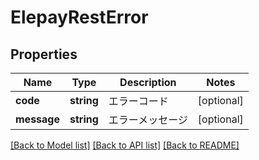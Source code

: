 # ElepayRestError

## Properties
Name | Type | Description | Notes
------------ | ------------- | ------------- | -------------
**code** | **string** | エラーコード | [optional] 
**message** | **string** | エラーメッセージ | [optional] 

[[Back to Model list]](../README.md#documentation-for-models) [[Back to API list]](../README.md#documentation-for-api-endpoints) [[Back to README]](../README.md)


